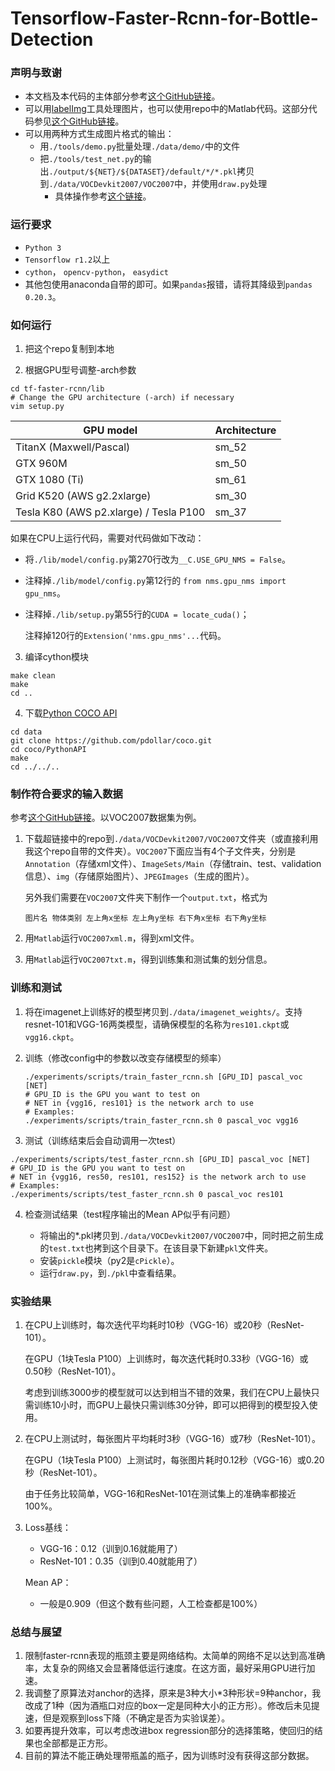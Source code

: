 # Tensorflow-Faster-Rcnn-for-Bottle-Detection
### 声明与致谢

  - 本文档及本代码的主体部分参考[这个GitHub链接](https://github.com/endernewton/tf-faster-rcnn)。
  - 可以用[labelImg](https://github.com/tzutalin/labelImg )工具处理图片，也可以使用repo中的Matlab代码。这部分代码参见[这个GitHub链接](https://github.com/ruyiweicas/Creat_FRCNN_DataSet)。
  - 可以用两种方式生成图片格式的输出：
	  - 用`./tools/demo.py`批量处理`./data/demo/`中的文件
	  - 把`./tools/test_net.py`的输出`./output/${NET}/${DATASET}/default/*/*.pkl`拷贝到`./data/VOCDevkit2007/VOC2007`中，并使用`draw.py`处理
		  - 具体操作参考[这个链接](https://blog.csdn.net/majinlei121/article/details/78903537)。

### 运行要求

- `Python 3`
- `Tensorflow r1.2`以上
- `cython`， `opencv-python`， `easydict`
- 其他包使用anaconda自带的即可。如果`pandas`报错，请将其降级到`pandas 0.20.3`。

### 如何运行
1. 把这个repo复制到本地

2. 根据GPU型号调整-arch参数
  ```Shell
  cd tf-faster-rcnn/lib
  # Change the GPU architecture (-arch) if necessary
  vim setup.py
  ```

  | GPU model  | Architecture |
  | ------------- | ------------- |
  | TitanX (Maxwell/Pascal) | sm_52 |
  | GTX 960M | sm_50 |
  | GTX 1080 (Ti) | sm_61 |
  | Grid K520 (AWS g2.2xlarge) | sm_30 |
  | Tesla K80 (AWS p2.xlarge) / Tesla P100 | sm_37 |

  如果在CPU上运行代码，需要对代码做如下改动：

  - 将`./lib/model/config.py`第270行改为`__C.USE_GPU_NMS = False`。

  - 注释掉`./lib/model/config.py`第12行的 `from nms.gpu_nms import gpu_nms`。

  - 注释掉`./lib/setup.py`第55行的`CUDA = locate_cuda()`；

  	注释掉120行的`Extension('nms.gpu_nms'...`代码。

3. 编译cython模块

  ```Shell
  make clean
  make
  cd ..
  ```

4. 下载[Python COCO API](https://github.com/pdollar/coco)
  ```Shell
  cd data
  git clone https://github.com/pdollar/coco.git
  cd coco/PythonAPI
  make
  cd ../../..
  ```

### 制作符合要求的输入数据

参考[这个GitHub链接](https://github.com/ruyiweicas/Creat_FRCNN_DataSet)。以VOC2007数据集为例。

1. 下载超链接中的repo到`./data/VOCDevkit2007/VOC2007`文件夹（或直接利用我这个repo自带的文件夹）。`VOC2007`下面应当有4个子文件夹，分别是`Annotation`（存储xml文件）、`ImageSets/Main`（存储train、test、validation信息）、`img`（存储原始图片）、`JPEGImages`（生成的图片）。

	另外我们需要在`VOC2007`文件夹下制作一个`output.txt`，格式为

	```
	图片名 物体类别 左上角x坐标 左上角y坐标 右下角x坐标 右下角y坐标
	```

2. 用`Matlab`运行`VOC2007xml.m`，得到xml文件。

3. 用`Matlab`运行`VOC2007txt.m`，得到训练集和测试集的划分信息。

### 训练和测试

1. 将在imagenet上训练好的模型拷贝到`./data/imagenet_weights/`。支持resnet-101和VGG-16两类模型，请确保模型的名称为`res101.ckpt`或`vgg16.ckpt`。

2. 训练（修改config中的参数以改变存储模型的频率）

   ```Shell
   ./experiments/scripts/train_faster_rcnn.sh [GPU_ID] pascal_voc [NET]
   # GPU_ID is the GPU you want to test on
   # NET in {vgg16, res101} is the network arch to use
   # Examples:
   ./experiments/scripts/train_faster_rcnn.sh 0 pascal_voc vgg16
   ```

3. 测试（训练结束后会自动调用一次test）
  ```Shell
  ./experiments/scripts/test_faster_rcnn.sh [GPU_ID] pascal_voc [NET]
  # GPU_ID is the GPU you want to test on
  # NET in {vgg16, res50, res101, res152} is the network arch to use
  # Examples:
  ./experiments/scripts/test_faster_rcnn.sh 0 pascal_voc res101
  ```

4. 检查测试结果（test程序输出的Mean AP似乎有问题）

   - 将输出的*.pkl拷贝到`./data/VOCDevkit2007/VOC2007`中，同时把之前生成的`test.txt`也拷到这个目录下。在该目录下新建`pkl`文件夹。
   - 安装`pickle`模块（py2是`cPickle`）。
   - 运行`draw.py`，到`./pkl`中查看结果。

### 实验结果

1. 在CPU上训练时，每次迭代平均耗时10秒（VGG-16）或20秒（ResNet-101）。

	在GPU（1块Tesla P100）上训练时，每次迭代耗时0.33秒（VGG-16）或0.50秒（ResNet-101）。

	考虑到训练3000步的模型就可以达到相当不错的效果，我们在CPU上最快只需训练10小时，而GPU上最快只需训练30分钟，即可以把得到的模型投入使用。

2. 在CPU上测试时，每张图片平均耗时3秒（VGG-16）或7秒（ResNet-101）。

	在GPU（1块Tesla P100）上测试时，每张图片耗时0.12秒（VGG-16）或0.20秒（ResNet-101）。

	由于任务比较简单，VGG-16和ResNet-101在测试集上的准确率都接近100%。

3. Loss基线：

	- VGG-16：0.12（训到0.16就能用了）
	- ResNet-101：0.35（训到0.40就能用了）

	Mean AP：

	- 一般是0.909（但这个数有些问题，人工检查都是100%）

### 总结与展望

1. 限制faster-rcnn表现的瓶颈主要是网络结构。太简单的网络不足以达到高准确率，太复杂的网络又会显著降低运行速度。在这方面，最好采用GPU进行加速。
2. 我调整了原算法对anchor的选择，原来是3种大小*3种形状=9种anchor，我改成了1种（因为酒瓶口对应的box一定是同种大小的正方形）。修改后未见提速，但是观察到loss下降（不确定是否为实验误差）。
3. 如要再提升效率，可以考虑改进box regression部分的选择策略，使回归的结果也全部都是正方形。
4. 目前的算法不能正确处理带瓶盖的瓶子，因为训练时没有获得这部分数据。